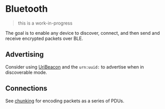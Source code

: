 # Bluetooth

> this is a work-in-progress

The goal is to enable any device to discover, connect, and then send and receive encrypted packets over BLE.

## Advertising

Consider using [UriBeacon](https://github.com/google/uribeacon/tree/master/specification) and the `urn:uuid:` to advertise when in discoverable mode.

## Connections

See [chunking](../lob/chunking.md) for encoding packets as a series of PDUs.
